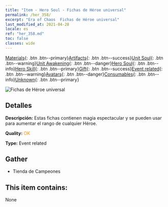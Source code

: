 ```yaml
---
title: "Item - Hero Soul - Fichas de Héroe universal"
permalink: /her_358/
excerpt: "Era of Chaos  Fichas de Héroe universal"
last_modified_at: 2021-04-28
locale: es
ref: "her_358.md"
toc: false
classes: wide
---
```

 [Materials](/ItemsES/){: .btn .btn--primary}[Artifacts](/ItemsES/Artifacts/){: .btn .btn--success}[Unit Soul](/ItemsES/UnitSoul/){: .btn .btn--warning}[Unit Awakening](/ItemsES/UnitAwakening/){: .btn .btn--danger}[Hero Soul](/ItemsES/HeroSoul/){: .btn .btn--info}[Hero Skill](/ItemsES/HeroSkill/){: .btn .btn--primary}[Gift](/ItemsES/Gift/){: .btn .btn--success}[Event related](/ItemsES/Events/){: .btn .btn--warning}[Avatars](/ItemsES/Avatars/){: .btn .btn--danger}[Consumables](/ItemsES/Consumables/){: .btn .btn--info}[Unknown](/ItemsES/Unknown/){: .btn .btn--primary}

 ![Fichas de Héroe universal](/images/t/i_tool_3002.png)

## Detalles
 **Descripción:** Estas fichas contienen magia espectacular y se pueden usar para aumentar el rango de cualquier Héroe.

 **Quality:** <span style="color: #FF8C00">OK</span>

 **Type:** Event related

## Gather

*    Tienda de Campeones 

## This item contains:

  None

